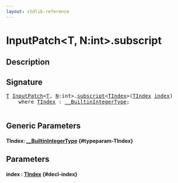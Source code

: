 ```yaml
---
layout: stdlib-reference
---
```


# InputPatch\<T, N:int\>\.subscript

## Description





## Signature 

<pre>
<a href="/stdlib-reference/types/InputPatch/index#typeparam-T" class="code_type">T</a> <a href="/stdlib-reference/types/InputPatch/index" class="code_type">InputPatch</a>&lt;<a href="/stdlib-reference/types/InputPatch/index#typeparam-T" class="code_type">T</a>, <a href="/stdlib-reference/types/InputPatch/index#decl-N" class="code_var">N</a>:<span class="code_keyword">int</span>&gt;.<a href="/stdlib-reference/types/InputPatch/subscript">subscript</a>&lt;<a href="/stdlib-reference/types/InputPatch/subscript#typeparam-TIndex" class="code_type">TIndex</a>&gt;(<a href="/stdlib-reference/types/InputPatch/subscript#typeparam-TIndex" class="code_type">TIndex</a> <a href="/stdlib-reference/types/InputPatch/subscript#decl-index" class="code_param">index</a>)
    <span class='code_keyword'>where</span> <a href="/stdlib-reference/types/InputPatch/subscript#typeparam-TIndex" class="code_type">TIndex</a> : <a href="/stdlib-reference/interfaces/BuiltinIntegerType/index" class="code_type">__BuiltinIntegerType</a>;

</pre>

## Generic Parameters

#### TIndex: [\_\_BuiltinIntegerType](/stdlib-reference/interfaces/BuiltinIntegerType/index) {#typeparam-TIndex}

## Parameters

#### index  : [TIndex](/stdlib-reference/types/InputPatch/subscript#typeparam-TIndex) {#decl-index}

